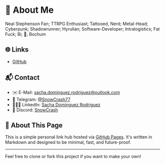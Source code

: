 # 👋 About Me

Neal Stephenson Fan; TTRPG Enthusiast; Tattooed, Nerd; Metal-Head; Cyberpunk; Shadowrunner; Hyrulian; Software-Developer; Intralogistics; Fat Fuck; Bi; 🍍; Bochum

## 🌐 Links

- [GitHub](https://github.com/spehle)

## 📬 Contact

- ✉️ E-Mail: [sacha.dominguez.rodriguez@outlook.com](mailto:sacha.dominguez.rodriguez@outlook.com)
- 📱 Telegram: [@SnowCrash77](https://t.me/SnowCrash77)
- 👨🏼‍💼 LinkedIn: [Sacha Dominguez Rodriguez](https://www.linkedin.com/in/sacha-dominguez-rodriguez-85538b132)
- 👾 Discord: [SnowCrash](https://discordapp.com/users/SnowCrash2501)

## 📖 About This Page

This is a simple personal link hub hosted via [GitHub Pages](https://pages.github.com/). It's written in Markdown and designed to be minimal, fast, and future-proof.

---

Feel free to clone or fork this project if you want to make your own!

